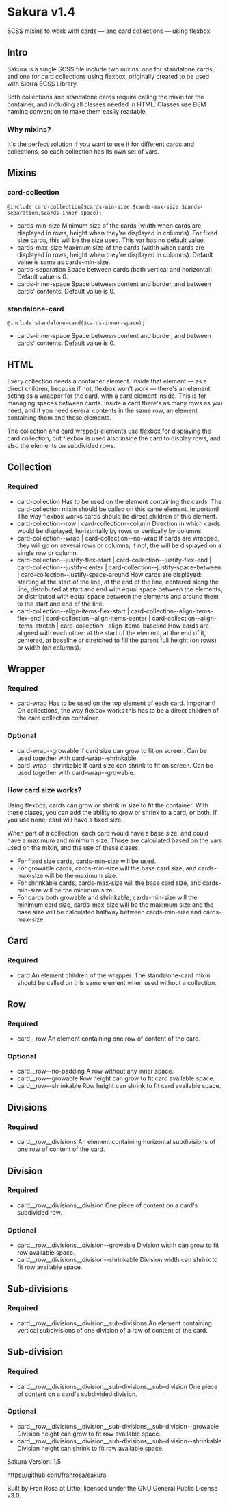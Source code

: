 # Sakura v1.4

SCSS mixins to work with cards — and card collections — using flexbox

## Intro

Sakura is a single SCSS file include two mixins: one for standalone cards, and one for card collections using flexbox, originally created to be used with Sierra SCSS Library.

Both collections and standalone cards require calling the mixin for the container, and including all classes needed in HTML. Classes use BEM naming convention to make them easily readable.

### Why mixins?

It's the perfect solution if you want to use it for different cards and collections, so each collection has its own set of vars.

## Mixins

### card-collection

    @include card-collection($cards-min-size,$cards-max-size,$cards-separation,$cards-inner-space);

* cards-min-size
    Minimum size of the cards (width when cards are displayed in rows, height when they're displayed in columns). For fixed size cards, this will be the size used.
    This var has no default value.
* cards-max-size
    Maximum size of the cards (width when cards are displayed in rows, height when they're displayed in columns).
    Default value is same as cards-min-size.
* cards-separation
    Space between cards (both vertical and horizontal).
    Default value is 0.
* cards-inner-space
    Space between content and border, and between cards' contents.
    Default value is 0.

### standalone-card

    @include standalone-card($cards-inner-space);

* cards-inner-space
    Space between content and border, and between cards' contents.
    Default value is 0.

## HTML

Every collection needs a container element. Inside that element — as a direct children, because if not, flexbox won't work — there's an element acting as a wrapper for the card, with a card element inside. This is for managing spaces between cards. Inside a card there's as many rows as you need, and if you need several contents in the same row, an element containing them and those elements.

The collection and card wrapper elements use flexbox for displaying the card collection, but flexbox is used also inside the card to display rows, and also the elements on subdivided rows.
 
## Collection

### Required

* card-collection
    Has to be used on the element containing the cards. The card-collection mixin should be called on this same element.
    Important! The way flexbox works cards should be direct children of this element.
* card-collection--row | card-collection--column
    Direction in which cards would be displayed, horizontally by rows or vertically by columns.
* card-collection--wrap | card-collection--no-wrap
    If cards are wrapped, they will go on several rows or columns; if not, the will be displayed on a single row or column.
* card-collection--justify-flex-start | card-collection--justify-flex-end | card-collection--justify-center | card-collection--justify-space-between | card-collection--justify-space-around
    How cards are displayed: starting at the start of the line, at the end of the line, centered along the line, distributed at start and end with equal space between the elements, or distributed with equal space between the elements and around them to the start and end of the line.
* card-collection--align-items-flex-start | card-collection--align-items-flex-end | card-collection--align-items-center | card-collection--align-items-stretch | card-collection--align-items-baseline
    How cards are aligned with each other: at the start of the element, at the end of it, centered, at baseline or stretched to fill the parent full height (on rows) or width (on columns).

## Wrapper

### Required

* card-wrap
    Has to be used on the top element of each card.
    Important! On collections, the way flexbox works this has to be a direct children of the card collection container.

### Optional

* card-wrap--growable
    If card size can grow to fit on screen.
    Can be used together with card-wrap--shrinkable.
* card-wrap--shrinkable
    If card size can shrink to fit on screen.
    Can be used together with card-wrap--growable.

### How card size works?

Using flexbox, cards can grow or shrink in size to fit the container. With these clases, you can add the ability to grow or shrink to a card, or both. If you use none, card will have a fixed size.

When part of a collection, each card would have a base size, and could have a maximum and minimum size. Those are calculated based on the vars used on the mixin, and the use of these clases.

* For fixed size cards, cards-min-size will be used.
* For growable cards, cards-min-size will the base card size, and cards-max-size will be the maximum size.
* For shrinkable cards, cards-max-size will the base card size, and cards-min-size will be the minimum size.
* For cards both growable and shrinkable, cards-min-size will the minimum card size, cards-max-size will be the maximum size and the base size will be calculated halfway between cards-min-size and cards-max-size.

## Card

### Required

* card
    An element children of the wrapper. The standalone-card mixin should be called on this same element when used without a collection.

## Row

### Required

* card__row
    An element containing one row of content of the card.

### Optional

* card__row--no-padding
    A row without any inner space.
* card__row--growable
    Row height can grow to fit card available space.
* card__row--shrinkable
    Row height can shrink to fit card available space.
 
## Divisions

### Required

* card__row__divisions
    An element containing horizontal subdivisions of one row of content of the card.

## Division

### Required

* card__row__divisions__division
    One piece of content on a card's subdivided row.

### Optional

* card__row__divisions__division--growable
    Division width can grow to fit row available space.
* card__row__divisions__division--shrinkable
    Division width can shrink to fit row available space.

## Sub-divisions

### Required

* card__row__divisions__division__sub-divisions
    An element containing vertical subdivisions of one division of a row of content of the card.

## Sub-division

### Required

* card__row__divisions__division__sub-divisions__sub-division
    One piece of content on a card's subdivided division.

### Optional
* card__row__divisions__division__sub-divisions__sub-division--growable
    Division height can grow to fit row available space.
* card__row__divisions__division__sub-divisions__sub-division--shrinkable
    Division height can shrink to fit row available space.

Sakura
Version: 1.5

https://github.com/franrosa/sakura

Built by Fran Rosa at Littio, licensed under the GNU General Public License v3.0.